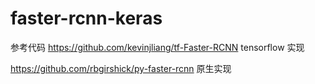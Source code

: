 # faster-rcnn-keras
参考代码 
https://github.com/kevinjliang/tf-Faster-RCNN tensorflow 实现

https://github.com/rbgirshick/py-faster-rcnn  原生实现
